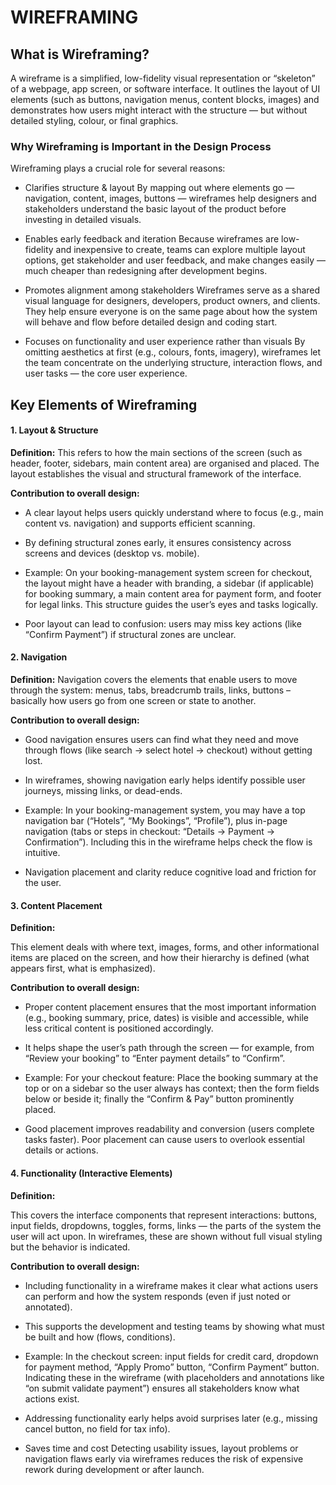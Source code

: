 # WIREFRAMING

## What is Wireframing?

A wireframe is a simplified, low-fidelity visual representation or “skeleton” of a webpage, app screen, or software interface. It outlines the layout of UI elements (such as buttons, navigation menus, content blocks, images) and demonstrates how users might interact with the structure — but without detailed styling, colour, or final graphics.

### Why Wireframing is Important in the Design Process

Wireframing plays a crucial role for several reasons:

- Clarifies structure & layout
By mapping out where elements go — navigation, content, images, buttons — wireframes help designers and stakeholders understand the basic layout of the product before investing in detailed visuals.

- Enables early feedback and iteration
Because wireframes are low-fidelity and inexpensive to create, teams can explore multiple layout options, get stakeholder and user feedback, and make changes easily — much cheaper than redesigning after development begins.

- Promotes alignment among stakeholders
Wireframes serve as a shared visual language for designers, developers, product owners, and clients. They help ensure everyone is on the same page about how the system will behave and flow before detailed design and coding start.

- Focuses on functionality and user experience rather than visuals
By omitting aesthetics at first (e.g., colours, fonts, imagery), wireframes let the team concentrate on the underlying structure, interaction flows, and user tasks — the core user experience.

##  Key Elements of Wireframing

#### 1. Layout & Structure

**Definition:**
This refers to how the main sections of the screen (such as header, footer, sidebars, main content area) are organised and placed. The layout establishes the visual and structural framework of the interface.

**Contribution to overall design:**

- A clear layout helps users quickly understand where to focus (e.g., main content vs. navigation) and supports efficient scanning.

- By defining structural zones early, it ensures consistency across screens and devices (desktop vs. mobile).

- Example: On your booking-management system screen for checkout, the layout might have a header with branding, a sidebar (if applicable) for booking summary, a main content area for payment form, and footer for legal links. This structure guides the user’s eyes and tasks logically.

- Poor layout can lead to confusion: users may miss key actions (like “Confirm Payment”) if structural zones are unclear.

#### 2. Navigation

**Definition:**
Navigation covers the elements that enable users to move through the system: menus, tabs, breadcrumb trails, links, buttons – basically how users go from one screen or state to another.

**Contribution to overall design:**

- Good navigation ensures users can find what they need and move through flows (like search → select hotel → checkout) without getting lost.

- In wireframes, showing navigation early helps identify possible user journeys, missing links, or dead-ends.

- Example: In your booking-management system, you may have a top navigation bar (“Hotels”, “My Bookings”, “Profile”), plus in-page navigation (tabs or steps in checkout: “Details → Payment → Confirmation”). Including this in the wireframe helps check the flow is intuitive.

- Navigation placement and clarity reduce cognitive load and friction for the user.

#### 3. Content Placement

**Definition:**

This element deals with where text, images, forms, and other informational items are placed on the screen, and how their hierarchy is defined (what appears first, what is emphasized).

**Contribution to overall design:**

- Proper content placement ensures that the most important information (e.g., booking summary, price, dates) is visible and accessible, while less critical content is positioned accordingly.

- It helps shape the user’s path through the screen — for example, from “Review your booking” to “Enter payment details” to “Confirm”.

- Example: For your checkout feature: Place the booking summary at the top or on a sidebar so the user always has context; then the form fields below or beside it; finally the “Confirm & Pay” button prominently placed.

- Good placement improves readability and conversion (users complete tasks faster). Poor placement can cause users to overlook essential details or actions.

#### 4. Functionality (Interactive Elements)

**Definition:**

This covers the interface components that represent interactions: buttons, input fields, dropdowns, toggles, forms, links — the parts of the system the user will act upon. In wireframes, these are shown without full visual styling but the behavior is indicated.

**Contribution to overall design:**

- Including functionality in a wireframe makes it clear what actions users can perform and how the system responds (even if just noted or annotated).

- This supports the development and testing teams by showing what must be built and how (flows, conditions).

- Example: In the checkout screen: input fields for credit card, dropdown for payment method, “Apply Promo” button, “Confirm Payment” button. Indicating these in the wireframe (with placeholders and annotations like “on submit validate payment”) ensures all stakeholders know what actions exist.

- Addressing functionality early helps avoid surprises later (e.g., missing cancel button, no field for tax info).
- Saves time and cost
Detecting usability issues, layout problems or navigation flaws early via wireframes reduces the risk of expensive rework during development or after launch.
